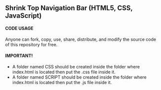 ## Shrink Top Navigation Bar (HTML5, CSS, JavaScript)

#### CODE USAGE
Anyone can fork, copy, use, share, distribute, and modify the source code of this repository for free.

#### IMPORTANT!
* A folder named CSS should be created inside the folder where index.html is located then put the .css file inside it.
* A folder named SCRIPT should be created inside the folder where index.html is located then put the .js file inside it.
